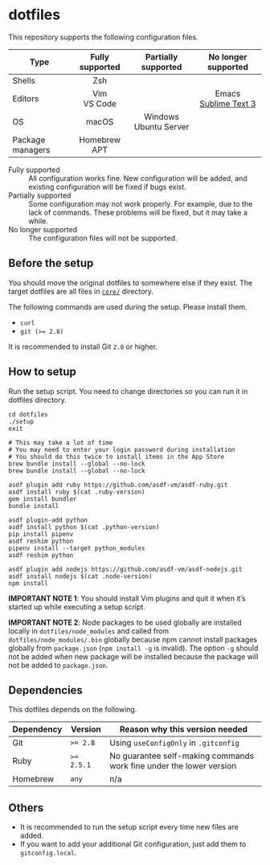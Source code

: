 # dotfiles
This repository supports the following configuration files.

| Type             | Fully supported | Partially supported      | No longer supported                                            |
| ---------------- | :-------------: | :----------------------: | :------------------------------------------------------------: |
| Shells           | Zsh             |                          |                                                                |
| Editors          | Vim<br>VS Code  |                          | Emacs<br>[Sublime Text 3](https://github.com/noraworld/sublrc) |
| OS               | macOS           | Windows<br>Ubuntu Server |                                                                |
| Package managers | Homebrew<br>APT |                          |                                                                |

<dl>
  <dt>Fully supported</dt>
  <dd>All configuration works fine. New configuration will be added, and existing configuration will be fixed if bugs exist.</dd>
  <dt>Partially supported</dt>
  <dd>Some configuration may not work properly. For example, due to the lack of commands. These problems will be fixed, but it may take a while.</dd>
  <dt>No longer supported</dt>
  <dd>The configuration files will not be supported.</dd>
</dl>

## Before the setup
You should move the original dotfiles to somewhere else if they exist. The target dotfiles are all files in [`core/`](core/) directory.

The following commands are used during the setup. Please install them.

* `curl`
* `git (>= 2.8)`

It is recommended to install Git `2.8` or higher.

## How to setup
Run the setup script. You need to change directories so you can run it in dotfiles directory.

```shell
cd dotfiles
./setup
exit

# This may take a lot of time
# You may need to enter your login password during installation
# You should do this twice to install items in the App Store
brew bundle install --global --no-lock
brew bundle install --global --no-lock

asdf plugin add ruby https://github.com/asdf-vm/asdf-ruby.git
asdf install ruby $(cat .ruby-version)
gem install bundler
bundle install

asdf plugin-add python
asdf install python $(cat .python-version)
pip install pipenv
asdf reshim python
pipenv install --target python_modules
asdf reshim python

asdf plugin add nodejs https://github.com/asdf-vm/asdf-nodejs.git
asdf install nodejs $(cat .node-version)
npm install
```

**IMPORTANT NOTE 1**: You should install Vim plugins and quit it when it’s started up while executing a setup script.

**IMPORTANT NOTE 2**: Node packages to be used globally are installed locally in `dotfiles/node_modules` and called from `dotfiles/node_modules/.bin` globally because npm cannot install packages globally from `package.json` (`npm install -g` is invalid). The option `-g` should not be added when new package will be installed because the package will not be added to `package.json`.

## Dependencies
This dotfiles depends on the following.

| Dependency | Version    | Reason why this version needed                                      |
|------------|------------|---------------------------------------------------------------------|
| Git        | `>= 2.8`   | Using `useConfigOnly` in `.gitconfig`                               |
| Ruby       | `>= 2.5.1` | No guarantee self-making commands work fine under the lower version |
| Homebrew   | `any`      | n/a                                                                 |

## Others
* It is recommended to run the setup script every time new files are added.
* If you want to add your additional Git configuration, just add them to `gitconfig.local`.
